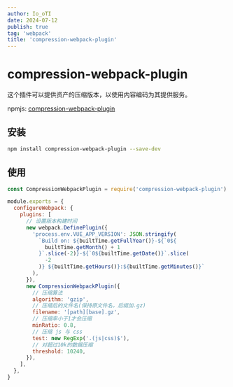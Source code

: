 ```yaml
---
author: Io_oTI
date: 2024-07-12
publish: true
tag: 'webpack'
title: 'compression-webpack-plugin'
---
```


# compression-webpack-plugin

这个插件可以提供资产的压缩版本，以使用内容编码为其提供服务。

npmjs: [compression-webpack-plugin](https://www.npmjs.com/package/compression-webpack-plugin)

## 安装

```bash
npm install compression-webpack-plugin --save-dev
```

## 使用

```javascript
const CompressionWebpackPlugin = require('compression-webpack-plugin')

module.exports = {
  configureWebpack: {
    plugins: [
      // 设置版本构建时间
      new webpack.DefinePlugin({
        'process.env.VUE_APP_VERSION': JSON.stringify(
          `Build on: ${builtTime.getFullYear()}-${`0${
            builtTime.getMonth() + 1
          }`.slice(-2)}-${`0${builtTime.getDate()}`.slice(
            -2
          )} ${builtTime.getHours()}:${builtTime.getMinutes()}`
        ),
      }),
      new CompressionWebpackPlugin({
        // 压缩算法
        algorithm: 'gzip',
        // 压缩后的文件名(保持原文件名，后缀加.gz)
        filename: '[path][base].gz',
        // 压缩率小于1才会压缩
        minRatio: 0.8,
        // 压缩 js 与 css
        test: new RegExp('.(js|css)$'),
        // 对超过10k的数据压缩
        threshold: 10240,
      }),
    ],
  },
}
```
